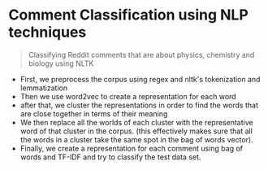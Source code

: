 # Comment Classification using NLP techniques
> Classifying Reddit comments that are about physics, chemistry and biology using NLTK
  - First, we preprocess the corpus using regex and nltk's tokenization and lemmatization
  - Then we use word2vec to create a representation for each word
  - after that, we cluster the representations in order to find the words that are close together in terms of their meaning
  - We then replace all the worlds of each cluster with the representative word of that cluster in the corpus. (this effectively makes sure that all the words in a cluster take the same spot in the bag of words vector).
  - Finally, we create a representation for each comment using bag of words and TF-IDF and try to classify the test data set.
